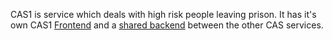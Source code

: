 CAS1 is service which deals with high risk people leaving prison. It has it's own CAS1 [Frontend](Frontend.md) and a [shared backend](Shared-Backend.md) between the other CAS services.